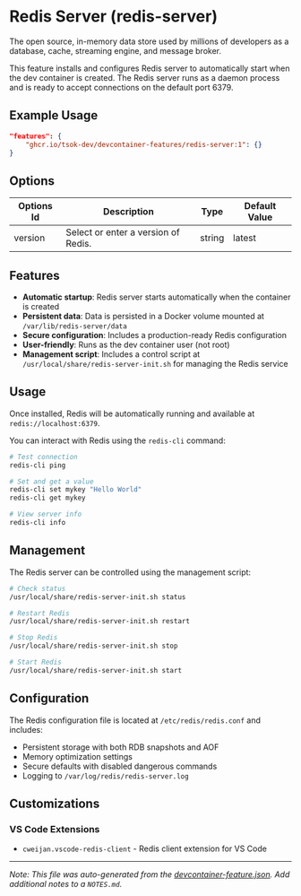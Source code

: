 
# Redis Server (redis-server)

The open source, in-memory data store used by millions of developers as a database, cache, streaming engine, and message broker.

This feature installs and configures Redis server to automatically start when the dev container is created. The Redis server runs as a daemon process and is ready to accept connections on the default port 6379.

## Example Usage

```json
"features": {
    "ghcr.io/tsok-dev/devcontainer-features/redis-server:1": {}
}
```

## Options

| Options Id | Description | Type | Default Value |
|-----|-----|-----|-----|
| version | Select or enter a version of Redis. | string | latest |

## Features

- **Automatic startup**: Redis server starts automatically when the container is created
- **Persistent data**: Data is persisted in a Docker volume mounted at `/var/lib/redis-server/data`
- **Secure configuration**: Includes a production-ready Redis configuration
- **User-friendly**: Runs as the dev container user (not root)
- **Management script**: Includes a control script at `/usr/local/share/redis-server-init.sh` for managing the Redis service

## Usage

Once installed, Redis will be automatically running and available at `redis://localhost:6379`.

You can interact with Redis using the `redis-cli` command:

```bash
# Test connection
redis-cli ping

# Set and get a value
redis-cli set mykey "Hello World"
redis-cli get mykey

# View server info
redis-cli info
```

## Management

The Redis server can be controlled using the management script:

```bash
# Check status
/usr/local/share/redis-server-init.sh status

# Restart Redis
/usr/local/share/redis-server-init.sh restart

# Stop Redis
/usr/local/share/redis-server-init.sh stop

# Start Redis
/usr/local/share/redis-server-init.sh start
```

## Configuration

The Redis configuration file is located at `/etc/redis/redis.conf` and includes:
- Persistent storage with both RDB snapshots and AOF
- Memory optimization settings
- Secure defaults with disabled dangerous commands
- Logging to `/var/log/redis/redis-server.log`

## Customizations

### VS Code Extensions

- `cweijan.vscode-redis-client` - Redis client extension for VS Code

---

_Note: This file was auto-generated from the [devcontainer-feature.json](https://github.com/tsok-dev/devcontainer-features/blob/main/src/redis-server/devcontainer-feature.json).  Add additional notes to a `NOTES.md`._
